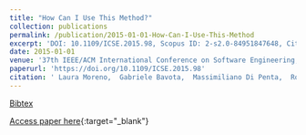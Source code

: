 ```yaml
---
title: "How Can I Use This Method?"
collection: publications
permalink: /publication/2015-01-01-How-Can-I-Use-This-Method
excerpt: 'DOI: 10.1109/ICSE.2015.98, Scopus ID: 2-s2.0-84951847648, Cited by: 50'
date: 2015-01-01
venue: '37th IEEE/ACM International Conference on Software Engineering, ICSE 2015, Florence, Italy, May 16-24, 2015, Volume 1'
paperurl: 'https://doi.org/10.1109/ICSE.2015.98'
citation: ' Laura Moreno,  Gabriele Bavota,  Massimiliano Di Penta,  Rocco Oliveto,  Andrian Marcus, &quot;How Can I Use This Method?.&quot; 37th IEEE/ACM International Conference on Software Engineering, ICSE 2015, Florence, Italy, May 16-24, 2015, Volume 1, 2015.'
---
```

[Bibtex](https://dblp.org/rec/bib/conf/icse/MorenoBPOM15)

[Access paper here](https://doi.org/10.1109/ICSE.2015.98){:target="_blank"}
